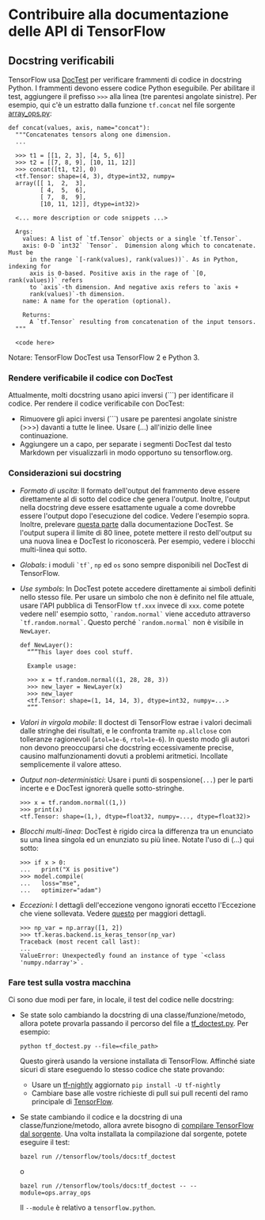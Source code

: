 # Contribuire alla documentazione delle API di TensorFlow

## Docstring verificabili

TensorFlow usa [DocTest](https://docs.python.org/3/library/doctest.html) per
verificare frammenti di codice in docstring Python. I frammenti devono essere codice Python
eseguibile. Per abilitare il test, aggiungere il prefisso `>>>` alla linea (tre parentesi 
angolate sinistre). Per esempio, qui c'è un estratto dalla funzione `tf.concat` nel file sorgente
[array_ops.py](https://www.tensorflow.org/code/tensorflow/python/ops/array_ops.py):

```
def concat(values, axis, name="concat"):
  """Concatenates tensors along one dimension.
  ...

  >>> t1 = [[1, 2, 3], [4, 5, 6]]
  >>> t2 = [[7, 8, 9], [10, 11, 12]]
  >>> concat([t1, t2], 0)
  <tf.Tensor: shape=(4, 3), dtype=int32, numpy=
  array([[ 1,  2,  3],
         [ 4,  5,  6],
         [ 7,  8,  9],
         [10, 11, 12]], dtype=int32)>

  <... more description or code snippets ...>

  Args:
    values: A list of `tf.Tensor` objects or a single `tf.Tensor`.
    axis: 0-D `int32` `Tensor`.  Dimension along which to concatenate. Must be
      in the range `[-rank(values), rank(values))`. As in Python, indexing for
      axis is 0-based. Positive axis in the rage of `[0, rank(values))` refers
      to `axis`-th dimension. And negative axis refers to `axis +
      rank(values)`-th dimension.
    name: A name for the operation (optional).

    Returns:
      A `tf.Tensor` resulting from concatenation of the input tensors.
  """

  <code here>
```

Notare: TensorFlow DocTest usa TensorFlow 2 e Python 3.

### Rendere verificabile il codice con DocTest

Attualmente, molti docstring usano apici inversi (```) per identificare il codice. Per rendere
il codice verificabile con DocTest:

*   Rimuovere gli apici inversi (```) usare pe parentesi angolate sinistre (>>>) davanti a tutte
    le linee. Usare (...) all'inizio delle linee continuazione.
*   Aggiungere un a capo, per separate i segmenti DocTest dal testo Markdown per
    visualizzarli in modo opportuno su tensorflow.org.

### Considerazioni sui docstring

*   *Formato di uscita*: Il formato dell'output del frammento deve essere direttamente al di sotto 
    del codice che genera l'output. Inoltre, l'output nella docstring deve essere
    esattamente uguale a come dovrebbe essere l'output dopo l'esecuzione del codice. Vedere
    l'esempio sopra. Inoltre, prelevare
    [questa parte](https://docs.python.org/3/library/doctest.html#warnings) dalla
    documentazione DocTest. Se l'output supera il limite di 80 linee, potete mettere
    il resto dell'output su una nuova linea e DocTest lo riconoscerà. Per esempio,
    vedere i blocchi multi-linea qui sotto.
*   *Globals*: i moduli <code>&#96;tf&#96;</code>, `np` ed `os` sono sempre
    disponibili nel DocTest di TensorFlow.
*   *Use symbols*: In DocTest potete accedere direttamente ai simboli definiti nello
    stesso file. Per usare un simbolo che non è definito nel file attuale,
    usare l'API pubblica di TensorFlow `tf.xxx` invece di `xxx`. come potete vedere nell'
    esempio sotto, <code>&#96;random.normal&#96;</code> viene acceduto attraverso
    <code>&#96;tf.random.normal&#96;</code>. Questo perché
    <code>&#96;random.normal&#96;</code> non è visibile in `NewLayer`.

    ```
    def NewLayer():
      “””This layer does cool stuff.

      Example usage:

      >>> x = tf.random.normal((1, 28, 28, 3))
      >>> new_layer = NewLayer(x)
      >>> new_layer
      <tf.Tensor: shape=(1, 14, 14, 3), dtype=int32, numpy=...>
      “””
    ```

*   *Valori in virgola mobile*: Il doctest di TensorFlow estrae i valori decimali
    dalle stringhe dei risultati, e le confronta tramite `np.allclose` con tolleranze
    ragionevoli (`atol=1e-6`, `rtol=1e-6`). In questo modo gli autori non devono preoccuparsi
    che docstring eccessivamente precise, causino malfunzionamenti dovuti a problemi aritmetici.
    Incollate semplicemente il valore atteso.

*   *Output non-deterministici*: Usare i punti di sospensione(`...`) per le parti incerte e
    e DocTest ignorerà quelle sotto-stringhe.

    ```
    >>> x = tf.random.normal((1,))
    >>> print(x)
    <tf.Tensor: shape=(1,), dtype=float32, numpy=..., dtype=float32)>
    ```

*   *Blocchi multi-linea*: DocTest è rigido circa la differenza tra un enunciato su una linea singola
    ed un enunziato su più linee. Notate l'uso di (...) qui sotto:

    ```
    >>> if x > 0:
    ...   print("X is positive")
    >>> model.compile(
    ...   loss="mse",
    ...   optimizer="adam")
    ```

*   *Eccezioni*: I dettagli dell'eccezione vengono ignorati eccetto l'Eccezione che
    viene sollevata. Vedere
    [questo](https://docs.python.org/3/library/doctest.html#doctest.IGNORE_EXCEPTION_DETAIL)
    per maggiori dettagli.

    ```
    >>> np_var = np.array([1, 2])
    >>> tf.keras.backend.is_keras_tensor(np_var)
    Traceback (most recent call last):
    ...
    ValueError: Unexpectedly found an instance of type `<class 'numpy.ndarray'>`.
    ```

### Fare test sulla vostra macchina

Ci sono due modi per fare, in locale, il test del codice nelle docstring:

*   Se state solo cambiando la docstring di una classe/funzione/metodo, allora
    potete provarla passando il percorso del file a
    [tf_doctest.py](https://www.tensorflow.org/code/tensorflow/tools/docs/tf_doctest.py).
    Per esempio:

    <pre class="prettyprint lang-bsh">
    <code class="devsite-terminal">python tf_doctest.py --file=&lt;file_path&gt;</code>
    </pre>

    Questo girerà usando la versione installata di TensorFlow. Affinché siate sicuri
    di stare eseguendo lo stesso codice che state provando:

    *   Usare un [tf-nightly](https://pypi.org/project/tf-nightly/) aggiornato
        `pip install -U tf-nightly`
    *   Cambiare base alle vostre richieste di pull sui pull recenti del ramo
        principale di [TensorFlow](https://github.com/tensorflow/tensorflow).

*   Se state cambiando il codice e la docstring di una classe/funzione/metodo,
    allora avrete bisogno di
    [compilare TensorFlow dal sorgente](../../install/source.md). Una volta installata 
    la compilazione dal sorgente, potete eseguire il test:

    <pre class="prettyprint lang-bsh">
    <code class="devsite-terminal">bazel run //tensorflow/tools/docs:tf_doctest</code>
    </pre>

    o

    <pre class="prettyprint lang-bsh">
    <code class="devsite-terminal">bazel run //tensorflow/tools/docs:tf_doctest -- --module=ops.array_ops</code>
    </pre>

    Il `--module` è relativo a `tensorflow.python`.
